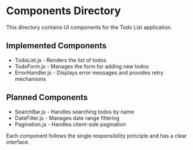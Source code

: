 # Components Directory

This directory contains UI components for the Todo List application.

## Implemented Components

- TodoList.js - Renders the list of todos
- TodoForm.js - Manages the form for adding new todos
- ErrorHandler.js - Displays error messages and provides retry mechanisms

## Planned Components

- SearchBar.js - Handles searching todos by name
- DateFilter.js - Manages date range filtering
- Pagination.js - Handles client-side pagination

Each component follows the single responsibility principle and has a clear interface.